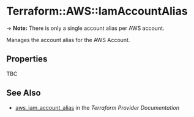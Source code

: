 # Terraform::AWS::IamAccountAlias

-> **Note:** There is only a single account alias per AWS account.

Manages the account alias for the AWS Account.

## Properties

TBC

## See Also

* [aws_iam_account_alias](https://www.terraform.io/docs/providers/aws/r/iam_account_alias.html) in the _Terraform Provider Documentation_